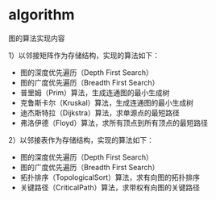# algorithm

图的算法实现内容

1）以邻接矩阵作为存储结构，实现的算法如下：

+ 图的深度优先遍历（Depth First Search）
+ 图的广度优先遍历（Breadth First Search）
+ 普里姆（Prim）算法，生成连通图的最小生成树
+ 克鲁斯卡尔（Kruskal）算法，生成连通图的最小生成树
+ 迪杰斯特拉（Dijkstra）算法，求单源点的最短路径
+ 弗洛伊德（Floyd）算法，求所有顶点到所有顶点的最短路径

2）以邻接表作为存储结构，实现的算法如下：

+ 图的深度优先遍历（Depth First Search）
+ 图的广度优先遍历（Breadth First Search）
+ 拓扑排序（TopologicalSort）算法，求有向图的拓扑排序
+ 关键路径（CriticalPath）算法，求带权有向图的关键路径
